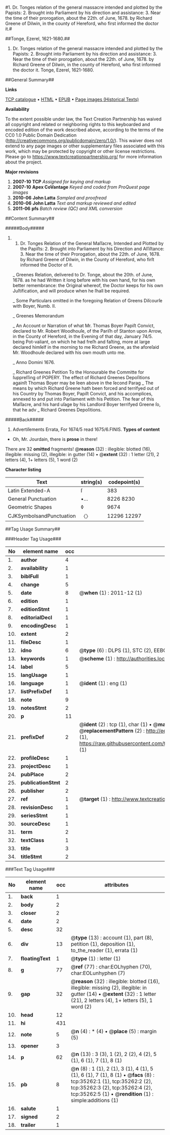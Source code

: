 #1. Dr. Tonges relation of the general massacre intended and plotted by the Papists: 2. Brought into Parliament by his direction and assistance: 3. Near the time of their prorogation, about the 22th. of June, 1678. by Richard Greene of Dilwin, in the county of Hereford, who first informed the doctor it.#

##Tonge, Ezerel, 1621-1680.##
1. Dr. Tonges relation of the general massacre intended and plotted by the Papists: 2. Brought into Parliament by his direction and assistance: 3. Near the time of their prorogation, about the 22th. of June, 1678. by Richard Greene of Dilwin, in the county of Hereford, who first informed the doctor it.
Tonge, Ezerel, 1621-1680.

##General Summary##

**Links**

[TCP catalogue](http://www.ota.ox.ac.uk/tcp/)  • 
[HTML](http://tei.it.ox.ac.uk/tcp/Texts-HTML/free/A62/A62925.html)  • 
[EPUB](http://tei.it.ox.ac.uk/tcp/Texts-EPUB/free/A62/A62925.epub) • 
[Page images (Historical Texts)](https://historicaltexts.jisc.ac.uk/eebo-99830808e)

**Availability**

To the extent possible under law, the Text Creation Partnership has waived all copyright and related or neighboring rights to this keyboarded and encoded edition of the work described above, according to the terms of the CC0 1.0 Public Domain Dedication (http://creativecommons.org/publicdomain/zero/1.0/). This waiver does not extend to any page images or other supplementary files associated with this work, which may be protected by copyright or other license restrictions. Please go to https://www.textcreationpartnership.org/ for more information about the project.

**Major revisions**

1. __2007-10__ __TCP__ *Assigned for keying and markup*
1. __2007-10__ __Apex CoVantage__ *Keyed and coded from ProQuest page images*
1. __2010-06__ __John Latta__ *Sampled and proofread*
1. __2010-06__ __John Latta__ *Text and markup reviewed and edited*
1. __2011-06__ __pfs__ *Batch review (QC) and XML conversion*

##Content Summary##

#####Body#####

1. 1. Dr. Tonges Relation of the General Maſſacre, Intended and Plotted by the Papiſts: 2. Brought into Parliament by his Direction and Aſſiſtance: 3. Near the time of their Prorogation, about the 22th. of June, 1678. by Richard Greene of Dilwin, in the County of Hereford, who firſt informed the Doctor of it.

    _ Greenes Relation, delivered to Dr. Tonge, about the 20th. of June, 1678. as he had Written it long before with his own hand, for his own better remembrance: the Original whereof, the Doctor keeps for his own Juſtification, and will produce when he ſhall be required.

    _ Some Particulars omitted in the foregoing Relation of Greens Diſcourſe with Boyer, Numb. II.

    _ Greenes Memorandum

    _ An Account or Narration of what Mr. Thomas Boyer Papiſt Convict, declared to Mr. Robert Woodhouſe, of the Pariſh of Stanton upon Arrow, in the County of Hereford, in the Evening of that day, January 74/5. being Pot-valiant, on which he had freſh and faſting, more at large declared himſelf in the morning to me Richard Greene, as the aforeſaid Mr. Woodhouſe declared with his own mouth unto me.

    _ Anno Domini 1676.

    _ Richard Greenes Petition To the Honourable the Committe for ſuppreſſing of POPERY.
The effect of Richard Greenes Depoſitions againſt Thomas Boyer may be ſeen above in the ſecond Parag
    _ The means by which Richard Greene hath been forced and terrifyed out of his Country by Thomas Boyer, Papiſt Convict, and his accomplices, annexed to and put into Parliament with his Petition.
The fear of this Maſſacre, and his hard uſage by his Landlord Boyer terrifyed Greene ſo, that he adv
    _ Richard Greenes Depoſitions.

#####Back#####

1. Advertiſements
Errata, For 1674/5 read 1675/6.FINIS.
**Types of content**

  * Oh, Mr. Jourdain, there is **prose** in there!

There are 32 **omitted** fragments! 
 @__reason__ (32) : illegible: blotted (16), illegible: missing (2), illegible: in gutter (14)  •  @__extent__ (32) : 1 letter (21), 2 letters (4), 1+ letters (5), 1 word (2)

**Character listing**


|Text|string(s)|codepoint(s)|
|---|---|---|
|Latin Extended-A|ſ|383|
|General Punctuation|•…|8226 8230|
|Geometric Shapes|◊|9674|
|CJKSymbolsandPunctuation|〈〉|12296 12297|

##Tag Usage Summary##

###Header Tag Usage###

|No|element name|occ|attributes|
|---|---|---|---|
|1.|__author__|4||
|2.|__availability__|1||
|3.|__biblFull__|1||
|4.|__change__|5||
|5.|__date__|8| @__when__ (1) : 2011-12 (1)|
|6.|__edition__|1||
|7.|__editionStmt__|1||
|8.|__editorialDecl__|1||
|9.|__encodingDesc__|1||
|10.|__extent__|2||
|11.|__fileDesc__|1||
|12.|__idno__|6| @__type__ (6) : DLPS (1), STC (2), EEBO-CITATION (1), PROQUEST (1), VID (1)|
|13.|__keywords__|1| @__scheme__ (1) : http://authorities.loc.gov/ (1)|
|14.|__label__|5||
|15.|__langUsage__|1||
|16.|__language__|1| @__ident__ (1) : eng (1)|
|17.|__listPrefixDef__|1||
|18.|__note__|9||
|19.|__notesStmt__|2||
|20.|__p__|11||
|21.|__prefixDef__|2| @__ident__ (2) : tcp (1), char (1)  •  @__matchPattern__ (2) : ([0-9\-]+):([0-9IVX]+) (1), (.+) (1)  •  @__replacementPattern__ (2) : http://eebo.chadwyck.com/downloadtiff?vid=$1&page=$2 (1), https://raw.githubusercontent.com/textcreationpartnership/Texts/master/tcpchars.xml#$1 (1)|
|22.|__profileDesc__|1||
|23.|__projectDesc__|1||
|24.|__pubPlace__|2||
|25.|__publicationStmt__|2||
|26.|__publisher__|2||
|27.|__ref__|1| @__target__ (1) : http://www.textcreationpartnership.org/docs/. (1)|
|28.|__revisionDesc__|1||
|29.|__seriesStmt__|1||
|30.|__sourceDesc__|1||
|31.|__term__|2||
|32.|__textClass__|1||
|33.|__title__|3||
|34.|__titleStmt__|2||


###Text Tag Usage###

|No|element name|occ|attributes|
|---|---|---|---|
|1.|__back__|1||
|2.|__body__|2||
|3.|__closer__|2||
|4.|__date__|2||
|5.|__desc__|32||
|6.|__div__|13| @__type__ (13) : account (1), part (8), petition (1), deposition (1), to_the_reader (1), errata (1)|
|7.|__floatingText__|1| @__type__ (1) : letter (1)|
|8.|__g__|77| @__ref__ (77) : char:EOLhyphen (70), char:EOLunhyphen (7)|
|9.|__gap__|32| @__reason__ (32) : illegible: blotted (16), illegible: missing (2), illegible: in gutter (14)  •  @__extent__ (32) : 1 letter (21), 2 letters (4), 1+ letters (5), 1 word (2)|
|10.|__head__|12||
|11.|__hi__|431||
|12.|__note__|5| @__n__ (4) : * (4)  •  @__place__ (5) : margin (5)|
|13.|__opener__|3||
|14.|__p__|62| @__n__ (13) : 3 (3), 1 (2), 2 (2), 4 (2), 5 (1), 6 (1), 7 (1), 8 (1)|
|15.|__pb__|8| @__n__ (8) : 1 (1), 2 (1), 3 (1), 4 (1), 5 (1), 6 (1), 7 (1), 8 (1)  •  @__facs__ (8) : tcp:35262:1 (1), tcp:35262:2 (2), tcp:35262:3 (2), tcp:35262:4 (2), tcp:35262:5 (1)  •  @__rendition__ (1) : simple:additions (1)|
|16.|__salute__|1||
|17.|__signed__|2||
|18.|__trailer__|1||
